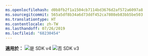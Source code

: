 ```yaml
---
ms.openlocfilehash: d0b8fb2f1a1504cb7114bd3676d2af572a6097a8
ms.sourcegitcommit: 565a5df8b34a6d73ddf452ca7808eb83bb5be503
ms.translationtype: HT
ms.contentlocale: zh-TW
ms.lasthandoff: 07/26/2019
ms.locfileid: "68230454"
---
```

<Token>**適用於：** ![是](../media/yes.png) SDK v4 ![否](../media/no.png) SDK v3 </Token>
